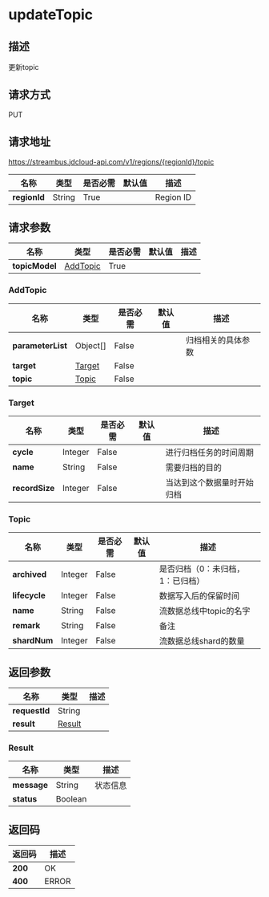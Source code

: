 # updateTopic


## 描述
更新topic

## 请求方式
PUT

## 请求地址
https://streambus.jdcloud-api.com/v1/regions/{regionId}/topic

|名称|类型|是否必需|默认值|描述|
|---|---|---|---|---|
|**regionId**|String|True||Region ID|

## 请求参数
|名称|类型|是否必需|默认值|描述|
|---|---|---|---|---|
|**topicModel**|[AddTopic](##AddTopic)|True|||

### <a name="AddTopic">AddTopic</a>
|名称|类型|是否必需|默认值|描述|
|---|---|---|---|---|
|**parameterList**|Object[]|False||归档相关的具体参数|
|**target**|[Target](##Target)|False|||
|**topic**|[Topic](##Topic)|False|||
### <a name="Target">Target</a>
|名称|类型|是否必需|默认值|描述|
|---|---|---|---|---|
|**cycle**|Integer|False||进行归档任务的时间周期|
|**name**|String|False||需要归档的目的|
|**recordSize**|Integer|False||当达到这个数据量时开始归档|
### <a name="Topic">Topic</a>
|名称|类型|是否必需|默认值|描述|
|---|---|---|---|---|
|**archived**|Integer|False||是否归档（0：未归档，1：已归档）|
|**lifecycle**|Integer|False||数据写入后的保留时间|
|**name**|String|False||流数据总线中topic的名字|
|**remark**|String|False||备注|
|**shardNum**|Integer|False||流数据总线shard的数量|

## 返回参数
|名称|类型|描述|
|---|---|---|
|**requestId**|String||
|**result**|[Result](##Result)||


### <a name="Result">Result</a>
|名称|类型|描述|
|---|---|---|
|**message**|String|状态信息|
|**status**|Boolean||

## 返回码
|返回码|描述|
|---|---|
|**200**|OK|
|**400**|ERROR|
